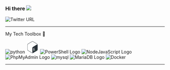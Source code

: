 ### Hi there <img src="https://raw.githubusercontent.com/MartinHeinz/MartinHeinz/master/wave.gif" width="30px">

![Twitter URL](https://img.shields.io/twitter/url?style=social&url=https%3A%2F%2Ftwitter.fr)

----

My Tech Toolbox 🧰 

<img src="https://cdn3.iconfinder.com/data/icons/logos-and-brands-adobe/512/267_Python-512.png" alt="python" width="40" height="40"/>  <img src="https://github.com/devicons/devicon/blob/master/icons/bash/bash-original.svg" alt="Bash Logo" width="40" height="40"/> <img src="https://github.com/actions/starter-workflows/blob/main/icons/powershell.svg" alt="PowerShell Logo" width="40" height="40"/> <img src="https://www.vectorlogo.zone/logos/nodejs/nodejs-icon.svg" alt="NodeJavaScript Logo" width="40" height="40"/> <img src="https://www.vectorlogo.zone/logos/phpmyadmin/phpmyadmin-ar21.svg" alt="PhpMyAdmin Logo" width="40" height="40"/> <img src="https://i.pinimg.com/originals/50/f1/58/50f1582a95bdac10f1c3fa295c8b947b.png" alt="mysql" width="40" height="40"/> <img src="https://www.vectorlogo.zone/logos/mariadb/mariadb-ar21.svg" alt="MariaDB Logo" width="40" height="40"/> <img src="https://cdn3.iconfinder.com/data/icons/logos-and-brands-adobe/512/97_Docker-512.png" alt="Docker" width="40" height="40"/>


---
    
